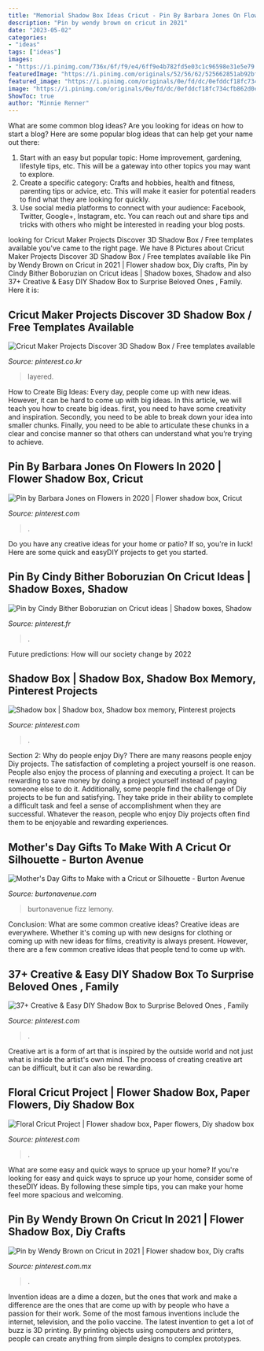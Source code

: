 ```yaml
---
title: "Memorial Shadow Box Ideas Cricut - Pin By Barbara Jones On Flowers In 2020"
description: "Pin by wendy brown on cricut in 2021"
date: "2023-05-02"
categories:
- "ideas"
tags: ["ideas"]
images:
- "https://i.pinimg.com/736x/6f/f9/e4/6ff9e4b782fd5e03c1c96598e31e5e79.jpg"
featuredImage: "https://i.pinimg.com/originals/52/56/62/525662851ab92bf759ee818dd8e5ae53.jpg"
featured_image: "https://i.pinimg.com/originals/0e/fd/dc/0efddcf18fc734cfb862d0c456dba396.jpg"
image: "https://i.pinimg.com/originals/0e/fd/dc/0efddcf18fc734cfb862d0c456dba396.jpg"
ShowToc: true
author: "Minnie Renner"
---
```



What are some common blog ideas?
Are you looking for ideas on how to start a blog? Here are some popular blog ideas that can help get your name out there: 
1. Start with an easy but popular topic: Home improvement, gardening, lifestyle tips, etc. This will be a gateway into other topics you may want to explore.
2. Create a specific category: Crafts and hobbies, health and fitness, parenting tips or advice, etc. This will make it easier for potential readers to find what they are looking for quickly.
3. Use social media platforms to connect with your audience: Facebook, Twitter, Google+, Instagram, etc. You can reach out and share tips and tricks with others who might be interested in reading your blog posts.

	

		
looking for Cricut Maker Projects Discover 3D Shadow Box / Free templates available you've came to the right page. We have 8 Pictures about Cricut Maker Projects Discover 3D Shadow Box / Free templates available like Pin by Wendy Brown on Cricut in 2021 | Flower shadow box, Diy crafts, Pin by Cindy Bither Boboruzian on Cricut ideas | Shadow boxes, Shadow and also 37+ Creative &amp; Easy DIY Shadow Box to Surprise Beloved Ones , Family. Here it is:
		
    
## Cricut Maker Projects Discover 3D Shadow Box / Free Templates Available

<img loading=lazy src="https://i.pinimg.com/736x/9b/7f/bc/9b7fbc93cd63a5a1761e4bd8572539ac.jpg" onerror="this.onerror=null;this.src='https://tse3.mm.bing.net/th?id=OIP.fO5mMnVxxb0a2Yt0ckNFnAHaEK&amp;pid=15.1';" alt="Cricut Maker Projects Discover 3D Shadow Box / Free templates available">

_Source: pinterest.co.kr_

>layered. 

	

How to Create Big Ideas:
Every day, people come up with new ideas. However, it can be hard to come up with big ideas. In this article, we will teach you how to create big ideas. first, you need to have some creativity and inspiration. Secondly, you need to be able to break down your idea into smaller chunks. Finally, you need to be able to articulate these chunks in a clear and concise manner so that others can understand what you’re trying to achieve.

    
## Pin By Barbara Jones On Flowers In 2020 | Flower Shadow Box, Cricut

<img loading=lazy src="https://i.pinimg.com/originals/0e/fd/dc/0efddcf18fc734cfb862d0c456dba396.jpg" onerror="this.onerror=null;this.src='https://tse1.mm.bing.net/th?id=OIP.BjGQRyKXcirVgJIFl3M2igHaIZ&amp;pid=15.1';" alt="Pin by Barbara Jones on Flowers in 2020 | Flower shadow box, Cricut">

_Source: pinterest.com_

>. 

	

Do you have any creative ideas for your home or patio? If so, you're in luck! Here are some quick and easyDIY projects to get you started.

    
## Pin By Cindy Bither Boboruzian On Cricut Ideas | Shadow Boxes, Shadow

<img loading=lazy src="https://i.pinimg.com/736x/6f/f9/e4/6ff9e4b782fd5e03c1c96598e31e5e79.jpg" onerror="this.onerror=null;this.src='https://tse3.mm.bing.net/th?id=OIP.pPiOqQWHlahW6Eew-OiuoQHaJ4&amp;pid=15.1';" alt="Pin by Cindy Bither Boboruzian on Cricut ideas | Shadow boxes, Shadow">

_Source: pinterest.fr_

>. 

	

Future predictions: How will our society change by 2022
 

    
## Shadow Box | Shadow Box, Shadow Box Memory, Pinterest Projects

<img loading=lazy src="https://i.pinimg.com/736x/78/88/19/78881966b9f82dd2df59536a45c1bd49--pinterest-projects-shadow-box.jpg" onerror="this.onerror=null;this.src='https://tse1.mm.bing.net/th?id=OIP.vLDUPiwpcSQfGW2ACUHzhwHaJ3&amp;pid=15.1';" alt="Shadow box | Shadow box, Shadow box memory, Pinterest projects">

_Source: pinterest.com_

>. 

	

Section 2: Why do people enjoy Diy?
There are many reasons people enjoy Diy projects. The satisfaction of completing a project yourself is one reason. People also enjoy the process of planning and executing a project. It can be rewarding to save money by doing a project yourself instead of paying someone else to do it. Additionally, some people find the challenge of Diy projects to be fun and satisfying. They take pride in their ability to complete a difficult task and feel a sense of accomplishment when they are successful. Whatever the reason, people who enjoy Diy projects often find them to be enjoyable and rewarding experiences.

    
## Mother&#039;s Day Gifts To Make With A Cricut Or Silhouette - Burton Avenue

<img loading=lazy src="https://lemonyfizz.com/wp-content/uploads/2019/05/mother_shadow_box_9-768x1024.jpg" onerror="this.onerror=null;this.src='https://tse1.mm.bing.net/th?id=OIP.dU-SIlwhbYZZCwLOqjNK4QHaJ4&amp;pid=15.1';" alt="Mother&#039;s Day Gifts to Make with a Cricut or Silhouette - Burton Avenue">

_Source: burtonavenue.com_

>burtonavenue fizz lemony. 

	

Conclusion: What are some common creative ideas?
Creative ideas are everywhere. Whether it's coming up with new designs for clothing or coming up with new ideas for films, creativity is always present. However, there are a few common creative ideas that people tend to come up with.

    
## 37+ Creative &amp; Easy DIY Shadow Box To Surprise Beloved Ones , Family

<img loading=lazy src="https://i.pinimg.com/originals/52/56/62/525662851ab92bf759ee818dd8e5ae53.jpg" onerror="this.onerror=null;this.src='https://tse4.mm.bing.net/th?id=OIP.kIbU5VFK8JqmEyIcThm29gHaJ8&amp;pid=15.1';" alt="37+ Creative &amp; Easy DIY Shadow Box to Surprise Beloved Ones , Family">

_Source: pinterest.com_

>. 

	

Creative art is a form of art that is inspired by the outside world and not just what is inside the artist's own mind. The process of creating creative art can be difficult, but it can also be rewarding.

    
## Floral Cricut Project | Flower Shadow Box, Paper Flowers, Diy Shadow Box

<img loading=lazy src="https://i.pinimg.com/736x/98/4b/56/984b563e341ceeabfb53937d6c24bcf1.jpg" onerror="this.onerror=null;this.src='https://tse4.mm.bing.net/th?id=OIP.kE1yND6EI0BGxSwQ5APQmwHaNK&amp;pid=15.1';" alt="Floral Cricut Project | Flower shadow box, Paper flowers, Diy shadow box">

_Source: pinterest.com_

>. 

	

What are some easy and quick ways to spruce up your home?
If you're looking for easy and quick ways to spruce up your home, consider some of theseDIY ideas. By following these simple tips, you can make your home feel more spacious and welcoming.

    
## Pin By Wendy Brown On Cricut In 2021 | Flower Shadow Box, Diy Crafts

<img loading=lazy src="https://i.pinimg.com/736x/b1/ed/e0/b1ede00caf4d274d3909538b58c8cd1c.jpg" onerror="this.onerror=null;this.src='https://tse4.mm.bing.net/th?id=OIP.evDPDQi8i-EC437gCfGG_QHaJ8&amp;pid=15.1';" alt="Pin by Wendy Brown on Cricut in 2021 | Flower shadow box, Diy crafts">

_Source: pinterest.com.mx_

>. 

	

Invention ideas are a dime a dozen, but the ones that work and make a difference are the ones that are come up with by people who have a passion for their work. Some of the most famous inventions include the internet, television, and the polio vaccine. The latest invention to get a lot of buzz is 3D printing. By printing objects using computers and printers, people can create anything from simple designs to complex prototypes.

